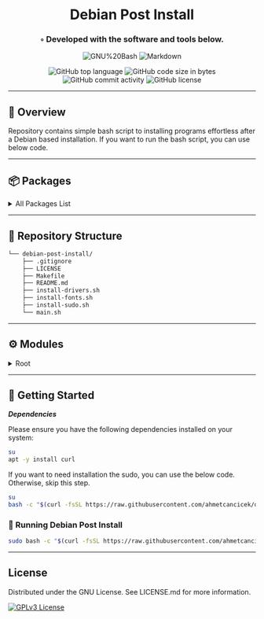 <div align="center">
<h1 align="center">
<br>Debian Post Install
</h1>
<h3>◦ Developed with the software and tools below.</h3>

<p align="center">
<img src="https://img.shields.io/badge/GNU%20Bash-4EAA25.svg?style&logo=GNU-Bash&logoColor=white" alt="GNU%20Bash" />
<img src="https://img.shields.io/badge/Markdown-000000.svg?style&logo=Markdown&logoColor=white" alt="Markdown" />
</p>
<img src="https://img.shields.io/github/languages/top/ahmetcancicek/debian-post-install?style&color=5D6D7E" alt="GitHub top language" />
<img src="https://img.shields.io/github/languages/code-size/ahmetcancicek/debian-post-install?style&color=5D6D7E" alt="GitHub code size in bytes" />
<img src="https://img.shields.io/github/commit-activity/m/ahmetcancicek/debian-post-install?style&color=5D6D7E" alt="GitHub commit activity" />
<img src="https://img.shields.io/github/license/ahmetcancicek/debian-post-install?style&color=5D6D7E" alt="GitHub license" />
</div>

---

## 📍 Overview

Repository contains simple bash script to installing programs effortless after a Debian based installation. If you want
to run the bash script, you can use below code.

---

## 📦 Packages

<details closed><summary>All Packages List</summary>

* Curl
* Wget
* ZSH
* HTOP
* Snap
* Flatpak
* Google Chrome
* Chromium
* Spotify
* Opera
* Microsoft Edge
* Zoom
* Discord
* Thunderbird
* GIT
* OpenJDK
* Oracle Java JDK
* Go
* VSCODE
* IntelliJ IDEA Ultimate
* GoLand
* Postman
* Docker
* Maven
* Gradle
* NPM
* Putty
* VIM
* DataGrip
* Gnome Tweak Tool
* Dropbox
* KeePassXC
* VirtualBox
* Gnome Boxes
* Terminator
* Web Apps
* OpenVPN
* VeraCrypt
* GIMP
* Droidcam
* TLP

</details>

---

## 📂 Repository Structure

```sh
└── debian-post-install/
    ├── .gitignore
    ├── LICENSE
    ├── Makefile
    ├── README.md
    ├── install-drivers.sh
    ├── install-fonts.sh
    ├── install-sudo.sh
    └── main.sh
```

---

## ⚙️ Modules

<details closed><summary>Root</summary>

| File                                                                                                    | Summary                                                                                                                                                                                                        |
|---------------------------------------------------------------------------------------------------------|----------------------------------------------------------------------------------------------------------------------------------------------------------------------------------------------------------------|
| [main.sh](https://github.com/ahmetcancicek/debian-post-install/blob/main/setup.sh)                      | This script runs a script that install the programs you want.                                                                                                                                                  |
| [install-sudo.sh](https://github.com/ahmetcancicek/debian-post-install/blob/main/install-sudo.sh)       | This code installs sudo, checks if the user is root, adds the current user to sudoers file, and displays a success message.                                                                                    |
| [install-fonts.sh](https://github.com/ahmetcancicek/debian-post-install/blob/main/install-fonts.sh)     | This script installs a variety of fonts on a Linux system. It checks for root access, downloads the fonts, extracts them, and moves them to the appropriate font directory. Finally, it updates the font cache. |
| [install-drivers.sh](https://github.com/ahmetcancicek/debian-post-install/blob/main/install-drivers.sh) | This code is a shell script that automates the installation and updating of drivers, provides root access control, and prompts for reboot. It also hides Bluetooth visibility.             |

</details>

---

## 🚀 Getting Started

***Dependencies***

Please ensure you have the following dependencies installed on your system:

```sh
su
apt -y install curl
```

If you want to need installation the sudo, you can use the below code. Otherwise, skip this step.

```sh
su
bash -c "$(curl -fsSL https://raw.githubusercontent.com/ahmetcancicek/debian-post-install/main/install-sudo.sh)" 
```


### 🤖 Running Debian Post Install

```sh
sudo bash -c "$(curl -fsSL https://raw.githubusercontent.com/ahmetcancicek/debian-post-install/main/main.sh)" 
```

---

## License

Distributed under the GNU License. See LICENSE.md for more information.

[![GPLv3 License](https://img.shields.io/badge/License-GPL%20v3-yellow.svg)](https://opensource.org/licenses/)